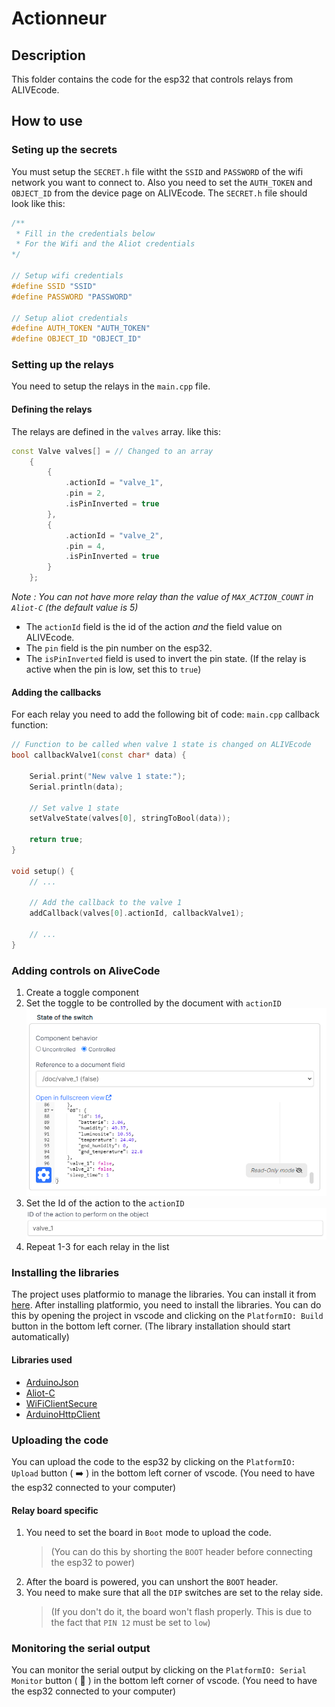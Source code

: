 # Actionneur

## Description
This folder contains the code for the esp32 that controls relays from ALIVEcode.

## How to use

### Seting up the secrets
You must setup the `SECRET.h` file witht the `SSID` and `PASSWORD` of the wifi network you want to connect to.
Also you need to set the `AUTH_TOKEN` and `OBJECT_ID` from the device page on ALIVEcode.
The `SECRET.h` file should look like this:
```c++
/**
 * Fill in the credentials below
 * For the Wifi and the Aliot credentials
*/

// Setup wifi credentials
#define SSID "SSID"
#define PASSWORD "PASSWORD"

// Setup aliot credentials
#define AUTH_TOKEN "AUTH_TOKEN"
#define OBJECT_ID "OBJECT_ID"
```

### Setting up the relays
You need to setup the relays in the `main.cpp` file.

#### Defining the relays
The relays are defined in the `valves` array. like this:
```c++
const Valve valves[] = // Changed to an array
    {
        {
            .actionId = "valve_1",
            .pin = 2,
            .isPinInverted = true
        },
        {
            .actionId = "valve_2",
            .pin = 4,
            .isPinInverted = true
        }
    };
```
_Note : You can not have more relay than the value of `MAX_ACTION_COUNT` in `Aliot-C` (the default value is 5)_
- The `actionId` field is the id of the action *and* the field value on ALIVEcode.
- The `pin` field is the pin number on the esp32.
- The `isPinInverted` field is used to invert the pin state. (If the relay is active when the pin is low, set this to `true`)

#### Adding the callbacks
For each relay you need to add the following bit of code:
`main.cpp` callback function:
```c++
// Function to be called when valve 1 state is changed on ALIVEcode
bool callbackValve1(const char* data) {
    
    Serial.print("New valve 1 state:");
    Serial.println(data);

    // Set valve 1 state
    setValveState(valves[0], stringToBool(data));

    return true;
}

void setup() {
    // ...

    // Add the callback to the valve 1
    addCallback(valves[0].actionId, callbackValve1);

    // ...
}
```

### Adding controls on AliveCode

1. Create a toggle component
2. Set the toggle to be controlled by the document with `actionID`
![controlled image](doc/controlled.png)
3. Set the Id of the action to the `actionID`
![ActionID image](doc/actionID.png)
4. Repeat 1-3 for each relay in the list


### Installing the libraries
The project uses platformio to manage the libraries. You can install it from [here](https://platformio.org/install/ide?install=vscode).
After installing platformio, you need to install the libraries. You can do this by opening the project in vscode and clicking on the `PlatformIO: Build` button in the bottom left corner. (The library installation should start automatically)

#### Libraries used
- [ArduinoJson](https://arduinojson.org/)
- [Aliot-C](https://github.com/ALIVEcode/aliot-c)
- [WiFiClientSecure](https://www.arduino.cc/en/Reference/WiFiClientSecure)
- [ArduinoHttpClient](https://www.arduino.cc/reference/arduinohttpclient/)

### Uploading the code
You can upload the code to the esp32 by clicking on the `PlatformIO: Upload` button ( :arrow_right: ) in the bottom left corner of vscode. (You need to have the esp32 connected to your computer)

#### Relay board specific
1. You need to set the board in `Boot` mode to upload the code. 
    > (You can do this by shorting the `BOOT` header before connecting the esp32 to power)
2. After the board is powered, you can unshort the `BOOT` header.
3. You need to make sure that all the `DIP` switches are set to the relay side.
    > (If you don't do it, the board won't flash properly. This is due to the fact that `PIN 12` must be set to `low`)

### Monitoring the serial output
You can monitor the serial output by clicking on the `PlatformIO: Serial Monitor` button ( :electric_plug: ) in the bottom left corner of vscode. (You need to have the esp32 connected to your computer)



